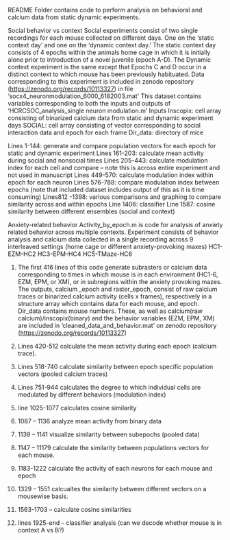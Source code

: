 README
Folder contains code to perform analysis on behavioral and calcium data from static dynamic experiments. 

Social behavior vs context
Social experiments consist of two single recordings for each mouse collected on different days. One on the ‘static context day’ and one on the ‘dynamic context day.’ The static context day consists of 4 epochs within the animals home cage in which it is initially alone prior to introduction of a novel juvenile (epoch A-D). The Dynamic context experiment is the same except that Epochs C and D occur in a distinct context to which mouse has been previously habituated. 
Data corresponding to this experiment is included in zenodo repository (https://zenodo.org/records/10113327) in file ‘socx4_neuronmodulation_6000_6182003.mat'
This dataset contains variables corresponding to both the inputs and outputs of ‘HCRCSOC_analysis_single neuron modulation.m’
Inputs
Inscopix: cell array consisting of binarized calcium data from static and dynamic experiment days
SOCIAL: cell array consisting of vector corresponding to social interaction data and epoch for each frame
Dir_data: directory of mice

Lines 1-144: generate and compare population vectors for each epoch for static and dynamic experiment
Lines 161-203: calculate mean activity during social and nonsocial times
Lines 205-443: calculate modulation index for each cell and compare – note this is across entire experiment and not used in manuscript
Lines 449-570: calculate modulation index within epoch for each neuron
Lines 576-788: compare modulation index between epochs (note that included dataset includes output of this as it is time consuming)
Lines812 -1398: various comparisons and graphing to compare similarity across and within epochs
Line 1406: classifier
Line 1587: cosine similarity between different ensembles (social and context)


Anxiety-related behavior
Activity_by_epoch.m is code for analysis of anxiety related behavior across multiple contexts. Experiment consists of behavior analysis and calcium data collected in a single recording across 9 interleaved settings (home cage or different anxiety-provoking maxes)
HC1-EZM-HC2
HC3-EPM-HC4
HC5-TMaze-HC6 
1. The first 416 lines of this code generate subrasters or calcium data corresponding to times in which mouse is in each environment (HC1-6, EZM, EPM, or XM), or in subregions within the anxiety provoking mazes.
The outputs, calcium _epoch and raster_epoch, consist of raw calcium traces or binarized calcium activity (cells x frames), respectively in a structure array which contains data for each mouse, and epoch. Dir_data contains mouse numbers. These, as well as calcium(raw calcium)/inscopix(binary) and the behavior variables (EZM, EPM, XM) are included in ‘cleaned_data_and_behavior.mat’ on zenodo repository (https://zenodo.org/records/10113327)
2. Lines 420-512 calculate the mean activity during each epoch (calcium trace).
3. Lines 518-740 calculate similarity between epoch specific population vectors (pooled calcium traces)
4. Lines 751-944 calculates the degree to which individual cells are modulated by different behaviors (modulation index)

5. line 1025-1077 calculates cosine similarity

6. 1087 – 1136 analyze mean activity from binary data
7. 1139 – 1141 visualize similarity between subepochs (pooled data)
8. 1147 – 11179 calculate the similarity between populations vectors for each mouse. 
9. 1183-1222 calculate the activity of each neurons for each mouse and epoch
10. 1329 – 1551 calcualtes the similarity between different vectors on a mousewise basis. 
11. 1563-1703 – calculate cosine similarities
12. lines 1925-end – classifier analysis (can we decode whether mouse is in context A vs B?)



  
